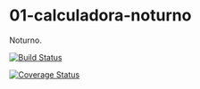 01-calculadora-noturno
======================

Noturno.


[![Build Status](https://travis-ci.org/feerpessoa/01-calculadora-noturno.svg?branch=master)](https://travis-ci.org/feerpessoa/01-calculadora-noturno)

[![Coverage Status](https://img.shields.io/coveralls/feerpessoa/01-calculadora-noturno.svg)](https://coveralls.io/r/feerpessoa/01-calculadora-noturno?branch=master)
